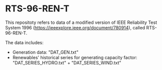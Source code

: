 # RTS-96-REN-T

This repositoty refers to data of a modified version of IEEE Reliability Test System 1996 (https://ieeexplore.ieee.org/document/780914), called RTS-96-REN-T.

The data includes:
- Generation data: "DAT_GEN.txt"
- Renewables' historical series for generating capacity factor: "DAT_SERIES_HYDRO.txt" + "DAT_SERIES_WIND.txt"
